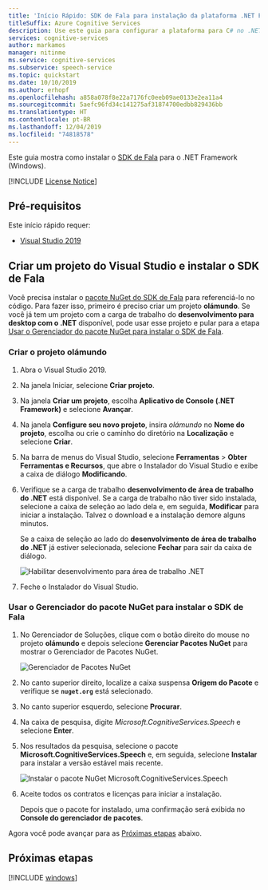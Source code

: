 ```yaml
---
title: 'Início Rápido: SDK de Fala para instalação da plataforma .NET Framework (Windows) – Serviço de Fala'
titleSuffix: Azure Cognitive Services
description: Use este guia para configurar a plataforma para C# no .NET Framework para Windows com o SDK dos serviço de Fala.
services: cognitive-services
author: markamos
manager: nitinme
ms.service: cognitive-services
ms.subservice: speech-service
ms.topic: quickstart
ms.date: 10/10/2019
ms.author: erhopf
ms.openlocfilehash: a858a078f8e22a7176fc0eeb09ae0133e2ea11a4
ms.sourcegitcommit: 5aefc96fd34c141275af31874700edbb829436bb
ms.translationtype: HT
ms.contentlocale: pt-BR
ms.lasthandoff: 12/04/2019
ms.locfileid: "74818578"
---
```

Este guia mostra como instalar o [SDK de Fala](~/articles/cognitive-services/speech-service/speech-sdk.md) para o .NET Framework (Windows).

[!INCLUDE [License Notice](~/includes/cognitive-services-speech-service-license-notice.md)]

## <a name="prerequisites"></a>Pré-requisitos

Este início rápido requer:

* [Visual Studio 2019](https://visualstudio.microsoft.com/downloads/)

## <a name="create-a-visual-studio-project-and-install-the-speech-sdk"></a>Criar um projeto do Visual Studio e instalar o SDK de Fala

Você precisa instalar o [pacote NuGet do SDK de Fala](https://aka.ms/csspeech/nuget) para referenciá-lo no código. Para fazer isso, primeiro é preciso criar um projeto **olámundo**. Se você já tem um projeto com a carga de trabalho do **desenvolvimento para desktop com o .NET** disponível, pode usar esse projeto e pular para a etapa [Usar o Gerenciador do pacote NuGet para instalar o SDK de Fala](#use-nuget-package-manager-to-install-the-speech-sdk).

### <a name="create-helloworld-project"></a>Criar o projeto olámundo

1. Abra o Visual Studio 2019.

1. Na janela Iniciar, selecione **Criar projeto**. 

1. Na janela **Criar um projeto**, escolha **Aplicativo de Console (.NET Framework)** e selecione **Avançar**.

1. Na janela **Configure seu novo projeto**, insira *olámundo* no **Nome do projeto**, escolha ou crie o caminho do diretório na **Localização** e selecione **Criar**.

1. Na barra de menus do Visual Studio, selecione **Ferramentas** > **Obter Ferramentas e Recursos**, que abre o Instalador do Visual Studio e exibe a caixa de diálogo **Modificando**.

1. Verifique se a carga de trabalho **desenvolvimento de área de trabalho do .NET** está disponível. Se a carga de trabalho não tiver sido instalada, selecione a caixa de seleção ao lado dela e, em seguida, **Modificar** para iniciar a instalação. Talvez o download e a instalação demore alguns minutos.

   Se a caixa de seleção ao lado do **desenvolvimento de área de trabalho do .NET** já estiver selecionada, selecione **Fechar** para sair da caixa de diálogo.

   ![Habilitar desenvolvimento para área de trabalho .NET](~/articles/cognitive-services/speech-service/media/sdk/vs-enable-net-desktop-workload.png)

1. Feche o Instalador do Visual Studio.

### <a name="use-nuget-package-manager-to-install-the-speech-sdk"></a>Usar o Gerenciador do pacote NuGet para instalar o SDK de Fala

1. No Gerenciador de Soluções, clique com o botão direito do mouse no projeto **olámundo** e depois selecione **Gerenciar Pacotes NuGet** para mostrar o Gerenciador de Pacotes NuGet.

   ![Gerenciador de Pacotes NuGet](~/articles/cognitive-services/speech-service/media/sdk/vs-nuget-package-manager.png)

1. No canto superior direito, localize a caixa suspensa **Origem do Pacote** e verifique se **`nuget.org`** está selecionado.

1. No canto superior esquerdo, selecione **Procurar**.

1. Na caixa de pesquisa, digite *Microsoft.CognitiveServices.Speech* e selecione **Enter**.

1. Nos resultados da pesquisa, selecione o pacote **Microsoft.CognitiveServices.Speech** e, em seguida, selecione **Instalar** para instalar a versão estável mais recente.

   ![Instalar o pacote NuGet Microsoft.CognitiveServices.Speech](~/articles/cognitive-services/speech-service/media/sdk/qs-csharp-dotnet-windows-03-nuget-install-1.0.0.png)

1. Aceite todos os contratos e licenças para iniciar a instalação.

   Depois que o pacote for instalado, uma confirmação será exibida no **Console do gerenciador de pacotes**.

Agora você pode avançar para as [Próximas etapas](#next-steps) abaixo.

## <a name="next-steps"></a>Próximas etapas

[!INCLUDE [windows](../quickstart-list.md)]
